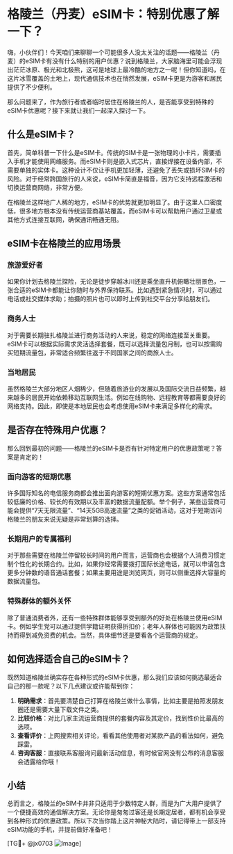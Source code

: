 # 格陵兰（丹麦）eSIM卡：特别优惠了解一下？

嗨，小伙伴们！今天咱们来聊聊一个可能很多人没太关注的话题——格陵兰（丹麦）的eSIM卡有没有什么特别的用户优惠？说到格陵兰，大家脑海里可能会浮现出茫茫冰原、极光和北极熊，这可是地球上最冷酷的地方之一呢！但你知道吗，在这片冰雪覆盖的土地上，现代通信技术也在悄然发展，eSIM卡更是为游客和居民提供了不少便利。

那么问题来了，作为旅行者或者临时居住在格陵兰的人，是否能享受到特殊的eSIM卡优惠呢？接下来就让我们一起深入探讨一下。

## 什么是eSIM卡？

首先，简单科普一下什么是eSIM卡。传统的SIM卡是一张物理的小卡片，需要插入手机才能使用网络服务。而eSIM卡则是嵌入式芯片，直接焊接在设备内部，不需要单独的实体卡。这种设计不仅让手机更加轻薄，还避免了丢失或损坏SIM卡的风险。对于经常跨国旅行的人来说，eSIM卡简直是福音，因为它支持远程激活和切换运营商网络，非常方便。

在格陵兰这样地广人稀的地方，eSIM卡的优势就更加明显了。由于这里人口密度低，很多地方根本没有传统运营商基站覆盖，而eSIM卡可以帮助用户通过卫星或其他方式连接互联网，确保通讯畅通无阻。

## eSIM卡在格陵兰的应用场景

### 旅游爱好者
如果你计划去格陵兰探险，无论是徒步穿越冰川还是乘坐直升机俯瞰壮丽景色，一张合适的eSIM卡都能让你随时与外界保持联系。比如遇到紧急情况时，可以通过电话或社交媒体求助；拍摄的照片也可以即时上传到社交平台分享给朋友们。

### 商务人士
对于需要长期驻扎格陵兰进行商务活动的人来说，稳定的网络连接至关重要。eSIM卡可以根据实际需求灵活选择套餐，既可以选择流量包月制，也可以按需购买短期流量包，非常适合频繁往返于不同国家之间的商旅人士。

### 当地居民
虽然格陵兰大部分地区人烟稀少，但随着旅游业的发展以及国际交流日益频繁，越来越多的居民开始依赖移动互联网生活。例如在线购物、远程教育等都需要良好的网络支持。因此，即使是本地居民也会考虑使用eSIM卡来满足多样化的需求。

## 是否存在特殊用户优惠？

那么回到最初的问题——格陵兰的eSIM卡是否有针对特定用户的优惠政策呢？答案是肯定的！

### 面向游客的短期优惠
许多国际知名的电信服务商都会推出面向游客的短期优惠方案。这些方案通常包括较低廉的价格、较长的有效期以及丰富的数据流量配额。举个例子，某些运营商可能会提供“7天无限流量”、“14天5GB高速流量”之类的促销活动，这对于短期访问格陵兰的朋友来说无疑是非常划算的选择。

### 长期用户的专属福利
对于那些需要在格陵兰停留较长时间的用户而言，运营商也会根据个人消费习惯定制个性化的长期合约。比如，如果你经常需要拨打国际长途电话，就可以申请包含更多分钟数的语音通话套餐；如果主要用途是浏览网页，则可以侧重选择大容量的数据流量包。

### 特殊群体的额外关怀
除了普通消费者外，还有一些特殊群体能够享受到额外的好处在格陵兰使用eSIM卡。例如学生党可以通过提供学籍证明获得折扣价；老年人群体也可能因为政策扶持而得到减免资费的机会。当然，具体细节还是要看各个运营商的规定。

## 如何选择适合自己的eSIM卡？

既然知道格陵兰确实存在各种形式的eSIM卡优惠，那么我们应该如何挑选最适合自己的那一款呢？以下几点建议或许能帮到你：

1. **明确需求**：首先要清楚自己打算在格陵兰做什么事情，比如主要是拍照发朋友圈还是需要大量下载文件之类。
2. **比较价格**：对比几家主流运营商提供的套餐内容及其定价，找到性价比最高的选项。
3. **查看评价**：上网搜索相关评论，看看其他使用者对某款产品的看法如何，避免踩雷。
4. **咨询客服**：直接联系客服询问最新活动信息，有时候官网没有公布的消息客服会透露给你哦！

## 小结

总而言之，格陵兰的eSIM卡并非只适用于少数特定人群，而是为广大用户提供了一个便捷高效的通信解决方案。无论你是匆匆过客还是长期定居者，都有机会享受到各种形式的优惠政策。所以下次当你踏上这片神秘大陆时，请记得带上一部支持eSIM功能的手机，并提前做好准备吧！

[TG💪+ @jx0703 ![Image](https://github.com/user-attachments/assets/dbca1d08-cadb-493c-b0ec-ad6f7a83f270)]